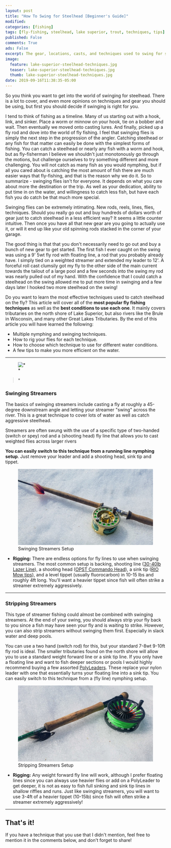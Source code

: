 ```yaml
---
layout: post
title: "How To Swing for Steelhead [Beginner's Guide]"
modified:
categories: [fishing]
tags: [fly-fishing, steelhead, lake superior, trout, techniques, tips]
published: False
comments: True
ads: False
excerpt: The gear, locations, casts, and techniques used to swing for steelhead on the Brule River as well as any river steelhead are located in.
image:
  feature: lake-superior-steelhead-techniques.jpg
  teaser: lake-superior-steelhead-techniques.jpg
  thumb: lake-superior-steelhead-techniques.jpg
date: 2019-09-16T11:38:35-05:00
---
```


So you think you want to get into the world of swinging for steelhead. There is a lot to cover, and even more opinions on techniques and gear you should be using, but first you should decide if swinging is right for you.

I tend to think of fishing as a timeline. Many of us starting out with a hook, link, and sinker. Place a worm or minnow on your hook, tie on a bobber and wait. Then eventually we moved onto casting lures. And finally, picked up a fly rod and dove into the world of fly fishing. I feel that swinging flies is simply the next step in the progression of the angler. Catching steelhead or any fish for that matter can easily be done with the simplest forms of fishing. You can catch a steelhead or nearly any fish with a worm and hook, but as fly-fisherman I believe we shouldn't just monotonously go through the motions, but challenge ourselves to try something different and more challenging. You will not catch as many fish as you would nymphing, but if all you cared about is catching the most amount of fish there are much easier ways that fly-fishing, and that is the reason why we do it. So to summarize - swinging flies isn't for everyone. It depends on what you care about more the destination or the trip. As well as your dedication, ability to put time in on the water, and willingness to catch less fish, but have each fish you do catch be that much more special.

Swinging flies can be extremely intimating. New rods, reels, lines, flies, techniques. Should you really go out and buy hundreds of dollars worth of gear just to catch steelhead in a less efficient way? It seems a little counter intuitive. Then once you have all that new gear are you going to actually use it, or will it end up like your old spinning rods stacked in the corner of your garage.

The good thing is that that you don't necessarily need to go out and buy a bunch of new gear to get started. The first fish I ever caught on the swing was using a 9' 5wt fly rod with floating line, a rod that you probably already have. I simply tied on a weighted streamer and extended my leader to 12'. A forceful roll cast clumsily got my fly to the other side of the main current towards the tailout of a large pool and a few seconds into the swing my rod was nearly pulled out of my hand. With the confidence that I could catch a steelhead on the swing allowed me to put more time in swinging and a few days later I hooked two more steelhead on the swing!




Do you want to learn the most effective techniques used to catch steelhead on the fly? This article will cover all of the **most popular fly fishing techniques** as well as the **best conditions to use each one**. It mainly covers tributaries on the north shore of Lake Superior, but also rivers like the Brule in Wisconsin, and many other Great Lakes Tributaries. By the end of this article you will have learned the following:

-   Multiple nymphing and swinging techniques.
-   How to rig your flies for each technique.
-   How to choose which technique to use for different water conditions.
-   A few tips to make you more efficient on the water.

<hr>

<figure>
  <img title="*" src="/images/*.jpg">
  <figcaption>*</figcaption>
</figure>

<blockquote>*</blockquote>



### Swinging Streamers

The basics of swinging streamers include casting a fly at roughly a 45-degree downstream angle and letting your streamer "swing" across the river. This is a great technique to cover lots of water as well as catch aggressive steelhead.

Streamers are often swung with the use of a specific type of two-handed (switch or spey) rod and a (shooting head) fly line that allows you to cast weighted flies across larger rivers

**You can easily switch to this technique from a running line nymphing setup**. Just remove your leader and add a shooting head, sink tip and tippet.

<figure class="imgright">
<img title="Swinging Streamers Setup" src="/images/Swinging_Streamers_Setup.jpg" alt="">
<figcaption>Swinging Streamers Setup</figcaption>
</figure>

-   **Rigging:** There are endless options for fly lines to use when swinging streamers. The most common setup is backing, shooting line (<a target="_blank" href="https://amzn.to/2ulomKg">30-40lb Lazer Line</a>), a shooting head (<a target="_blank" href="https://amzn.to/2U5lcZq">OPST Commando Head</a>), a sink tip (<a target="_blank" href="https://amzn.to/2Ycqq4V">RIO Mow tips</a>), and a level tippet (usually fluorocarbon) in 10-15 lbs and roughly 4ft long. You'll want a heavier tippet since fish will often strike a streamer extremely aggressively.

<hr class="clearfix">

### Stripping Streamers

This type of streamer fishing could almost be combined with swinging streamers. At the end of your swing, you should always strip your fly back to you since a fish may have seen your fly and is waiting to strike. However, you can also strip streamers without swinging them first. Especially in slack water and deep pools.

You can use a two hand (switch rod) for this, but your standard 7-8wt 9-10ft fly rod is ideal. The smaller tributaries found on the north shore will allow you to use a standard weight forward line or a sink tip line. If you only have a floating line and want to fish deeper sections or pools I would highly recommend buying a few assorted <a target="_blank" href="https://amzn.to/2TpTvpY">PolyLeaders</a>. These replace your nylon leader with one that essentially turns your floating line into a sink tip. You can easily switch to this technique from a (fly line) nymphing setup.

<figure class="imgright">
<img title="Stripping Streamers Setup" src="/images/Stripping_Streamers_Setup.jpg" alt="">
<figcaption>Stripping Streamers Setup</figcaption>
</figure>

-   **Rigging:** Any weight forward fly line will work, although I prefer floating lines since you can always use heavier flies or add on a PolyLeader to get deeper, it is not as easy to fish full sinking and sink tip lines in shallow riffles and runs. Just like swinging streamers, you will want to use 3-4ft of a heavier tippet (10-15lb) since fish will often strike a streamer extremely aggressively!

<hr class="clearfix">

## That's it!

If you have a technique that you use that I didn't mention, feel free to mention it in the comments below, and don't forget to share!
